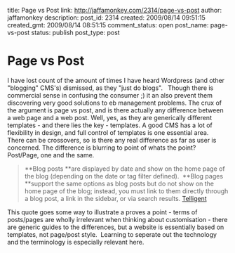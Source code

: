 title: Page vs Post
link: http://jaffamonkey.com/2314/page-vs-post
author: jaffamonkey
description: 
post_id: 2314
created: 2009/08/14 09:51:15
created_gmt: 2009/08/14 08:51:15
comment_status: open
post_name: page-vs-post
status: publish
post_type: post

# Page vs Post

I have lost count of the amount of times I have heard Wordpress (and other "blogging" CMS's) dismissed, as they "just do blogs".   Though there is commercial sense in confusing the consumer ;) it an also prevent them discovering very good solutions to eb management problems. The crux of the argument is page vs post, and is there actually any difference between a web page and a web post. Well, yes, as they are generically different templates - and there lies the key - templates. A good CMS has a lot of flexibility in design, and full control of templates is one essential area.   There can be crossovers, so is there any real difference as far as user is concerned. The difference is blurring to point of whats the point? Post/Page, one and the same. 

> **Blog posts **are displayed by date and show on the home page of the blog (depending on the date or tag filter defined).  **Blog pages **support the same options as blog posts but do not show on the home page of the blog; instead, you must link to them directly through a blog post, a link in the sidebar, or via search results. [Telligent](http://telligent.com/communities/technical/csevolution/w/product_documentation/what-is-the-difference-between-a-blog-post-and-a-blog-page.aspx)

This quote goes some way to illustrate a proves a point - terms of posts/pages are wholly irrelevant when thinking about customisation - there are generic guides to the differences, but a website is essentially based on templates, not page/post style.  Learning to seperate out the technology and the terminology is especially relevant here.